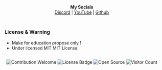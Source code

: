 <p align='center'>
  <b>My Socials</b><br>  
  <a href="https://discord.com/users/1056288327399129108">Discord</a> |
  <a href="https://www.youtube.com/@notrevertz">YouTube</a> |
  <a href="https://github.com/imrevertz">Github</a><br><br>
</p>

##  

### License & Warning
- Make for education propose only !
- Under licensed MIT MIT License.

##  

<p align="center">
  <img src="https://img.shields.io/badge/contributions-welcome-brightgreen.svg?style=flat" alt="Contribution Welcome">
  <img src="https://img.shields.io/badge/License-GPLv3-blue.svg" alt="License Badge">
  <img src="https://badges.frapsoft.com/os/v3/open-source.svg?v=103" alt="Open Source">
  <img src="https://visitor-badge.laobi.icu/badge?page_id=imrevertz.My-Website" alt="Visitor Count">
</p>
